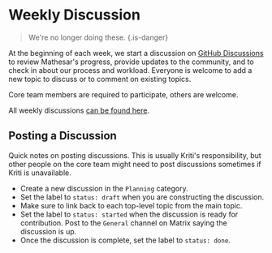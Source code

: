 # Weekly Discussion

> We're no longer doing these.
{.is-danger}


At the beginning of each week, we start a discussion on [GitHub Discussions](https://github.com/centerofci/mathesar/discussions) to review Mathesar's progress, provide updates to the community, and to check in about our process and workload. Everyone is welcome to add a new topic to discuss or to comment on existing topics.

Core team members are required to participate, others are welcome.

All weekly discussions [can be found here](https://github.com/centerofci/mathesar/discussions/categories/planning).

## Posting a Discussion

Quick notes on posting discussions. This is usually Kriti's responsibility, but other people on the core team might need to post discussions sometimes if Kriti is unavailable.

- Create a new discussion in the `Planning` category.
- Set the label to `status: draft` when you are constructing the discussion.
- Make sure to link back to each top-level topic from the main topic.
- Set the label to `status: started` when the discussion is ready for contribution. Post to the `General` channel on Matrix saying the discussion is up.
- Once the discussion is complete, set the label to `status: done`.